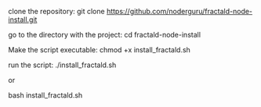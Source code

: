 
clone the repository:
git clone https://github.com/noderguru/fractald-node-install.git

go to the directory with the project:
cd fractald-node-install

Make the script executable:
chmod +x install_fractald.sh

run the script:
./install_fractald.sh

or

bash install_fractald.sh
